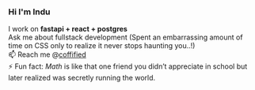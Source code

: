 ### Hi  I'm Indu

I work on **fastapi + react + postgres**  
Ask me about fullstack development (Spent an embarrassing amount of time on CSS only to realize it never stops haunting you..!)  
📫 Reach me @[coffified](https://x.com/coffified)  
⚡ Fun fact: *Math* is like that one friend you didn’t appreciate in school but later realized was secretly running the world.  
